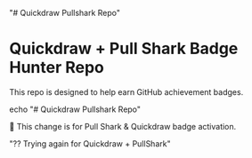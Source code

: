 
"# Quickdraw Pullshark Repo" 

# Quickdraw + Pull Shark Badge Hunter Repo
This repo is designed to help earn GitHub achievement badges.


echo "# Quickdraw Pullshark Repo"

🦈 This change is for Pull Shark & Quickdraw badge activation.


"?? Trying again for Quickdraw + PullShark" 
